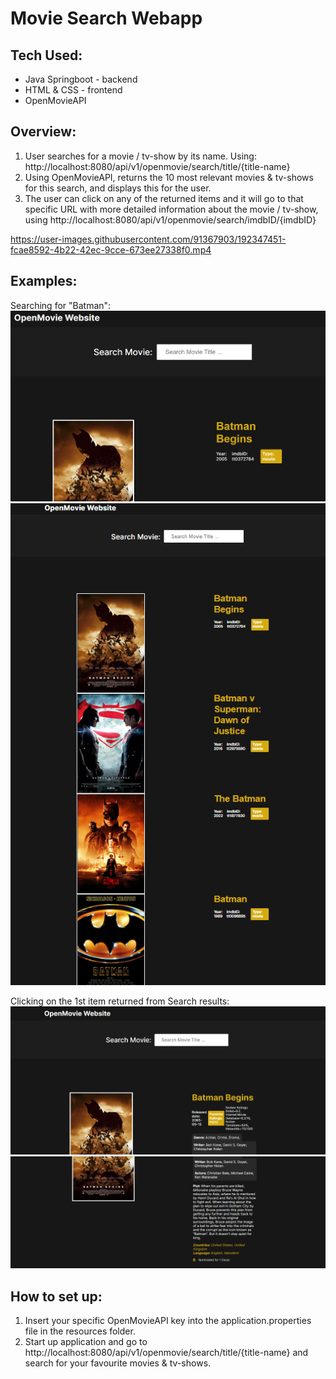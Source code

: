 # Movie Search Webapp
## Tech Used:
- Java Springboot - backend
- HTML & CSS - frontend
- OpenMovieAPI

## Overview:
1. User searches for a movie / tv-show by its name. Using: http://localhost:8080/api/v1/openmovie/search/title/{title-name}
2. Using OpenMovieAPI, returns the 10 most relevant movies & tv-shows for this search, and displays this for the user.
3. The user can click on any of the returned items and it will go to that specific URL with more detailed information about the movie / tv-show, using http://localhost:8080/api/v1/openmovie/search/imdbID/{imdbID}




https://user-images.githubusercontent.com/91367903/192347451-fcae8592-4b22-42ec-9cce-673ee27338f0.mp4


## Examples:
Searching for "Batman":
![](src/main/resources/static/imgs/img_2.png)
![](src/main/resources/static/imgs/img_3.png)

Clicking on the 1st item returned from Search results:
![](src/main/resources/static/imgs/img.png)
![](src/main/resources/static/imgs/img_1.png)

## How to set up:
1. Insert your specific OpenMovieAPI key into the application.properties file in the resources folder.
2. Start up application and go to http://localhost:8080/api/v1/openmovie/search/title/{title-name} and search for your favourite movies & tv-shows.
